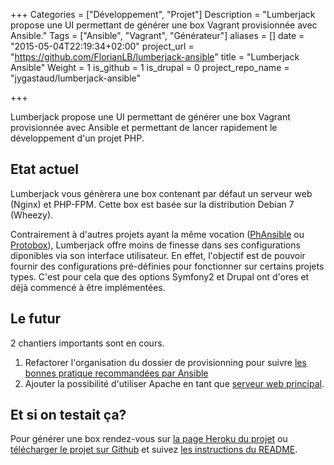 +++
Categories = ["Développement", "Projet"]
Description = "Lumberjack propose une UI permettant de générer une box Vagrant provisionnée avec Ansible."
Tags = ["Ansible", "Vagrant", "Générateur"]
aliases = []
date = "2015-05-04T22:19:34+02:00"
project_url = "https://github.com/FlorianLB/lumberjack-ansible"
title = "Lumberjack Ansible"
Weight = 1
is_github = 1
is_drupal = 0
project_repo_name = "jygastaud/lumberjack-ansible"

+++

Lumberjack propose une UI permettant de générer une box Vagrant provisionnée avec Ansible et permettant de lancer rapidement le développement d'un projet PHP.

## Etat actuel

Lumberjack vous génèrera une box contenant par défaut un serveur web (Nginx) et PHP-FPM.
Cette box est basée sur la distribution Debian 7 (Wheezy).

Contrairement à d'autres projets ayant la même vocation ([PhAnsible](https://github.com/Phansible/phansible) ou [Protobox](https://github.com/protobox/protobox)), Lumberjack offre moins de finesse dans ses configurations diponibles via son interface utilisateur. En effet, l'objectif est de pouvoir fournir des configurations pré-définies pour fonctionner sur certains projets types. C'est pour cela que des options Symfony2 et Drupal ont d'ores et déjà commencé à être implémentées.

## Le futur

2 chantiers importants sont en cours.

1. Refactorer l'organisation du dossier de provisionning pour suivre [les bonnes pratique recommandées par Ansible](https://github.com/FlorianLB/lumberjack-ansible/issues/17)
2. Ajouter la possibilité d'utiliser Apache en tant que [serveur web principal](https://github.com/FlorianLB/lumberjack-ansible/issues/7).



## Et si on testait ça?

Pour générer une box rendez-vous sur [la page Heroku du projet](http://lumberjack-ansible.herokuapp.com/) ou [télécharger le projet sur Github](https://github.com/FlorianLB/lumberjack-ansible) et suivez [les instructions du README](https://github.com/FlorianLB/lumberjack-ansible/blob/master/README.md).
